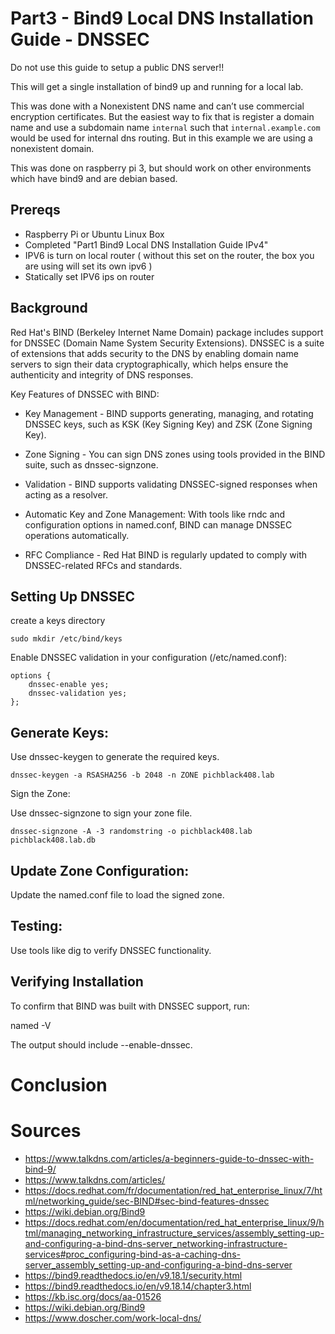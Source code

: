# Part3 - Bind9 Local DNS Installation Guide - DNSSEC

Do not use this guide to setup a public DNS server!!

This will get a single installation of bind9 up and running for a local lab.

This was done with a Nonexistent DNS name and can’t use commercial encryption certificates. But the easiest way to fix that is register a domain name and use a subdomain name `internal` such that `internal.example.com` would be used for internal dns routing. But in this example we are using a nonexistent domain.

This was done on raspberry pi 3, but should work on other environments which have bind9 and are debian based.


## Prereqs
* Raspberry Pi or Ubuntu Linux Box
* Completed "Part1 Bind9 Local DNS Installation Guide IPv4"
* IPV6 is turn on local router ( without this set on the router, the box you are using will set its own ipv6  )
* Statically set IPV6 ips on router


## Background
Red Hat's BIND (Berkeley Internet Name Domain) package includes support for DNSSEC (Domain Name System Security Extensions). DNSSEC is a suite of extensions that adds security to the DNS by enabling domain name servers to sign their data cryptographically, which helps ensure the authenticity and integrity of DNS responses.

Key Features of DNSSEC with BIND:

* Key Management - BIND supports generating, managing, and rotating DNSSEC keys, such as KSK (Key Signing Key) and ZSK (Zone Signing Key).

* Zone Signing - You can sign DNS zones using tools provided in the BIND suite, such as dnssec-signzone.

* Validation - BIND supports validating DNSSEC-signed responses when acting as a resolver.

* Automatic Key and Zone Management: With tools like rndc and configuration options in named.conf, BIND can manage DNSSEC operations automatically.

* RFC Compliance - Red Hat BIND is regularly updated to comply with DNSSEC-related RFCs and standards.

## Setting Up DNSSEC

create a keys directory

    sudo mkdir /etc/bind/keys


Enable DNSSEC validation in your configuration (/etc/named.conf):

    options {
        dnssec-enable yes;
        dnssec-validation yes;
    };

## Generate Keys:
Use dnssec-keygen to generate the required keys.

    dnssec-keygen -a RSASHA256 -b 2048 -n ZONE pichblack408.lab

Sign the Zone:

Use dnssec-signzone to sign your zone file.

    dnssec-signzone -A -3 randomstring -o pichblack408.lab pichblack408.lab.db

## Update Zone Configuration:
Update the named.conf file to load the signed zone.

## Testing:
Use tools like dig to verify DNSSEC functionality.

## Verifying Installation
To confirm that BIND was built with DNSSEC support, run:

named -V

The output should include --enable-dnssec.

# Conclusion



# Sources
* https://www.talkdns.com/articles/a-beginners-guide-to-dnssec-with-bind-9/
* https://www.talkdns.com/articles/
* https://docs.redhat.com/fr/documentation/red_hat_enterprise_linux/7/html/networking_guide/sec-BIND#sec-bind-features-dnssec
* https://wiki.debian.org/Bind9
* https://docs.redhat.com/en/documentation/red_hat_enterprise_linux/9/html/managing_networking_infrastructure_services/assembly_setting-up-and-configuring-a-bind-dns-server_networking-infrastructure-services#proc_configuring-bind-as-a-caching-dns-server_assembly_setting-up-and-configuring-a-bind-dns-server
* https://bind9.readthedocs.io/en/v9.18.1/security.html
* https://bind9.readthedocs.io/en/v9.18.14/chapter3.html
* https://kb.isc.org/docs/aa-01526
* https://wiki.debian.org/Bind9
* https://www.doscher.com/work-local-dns/
